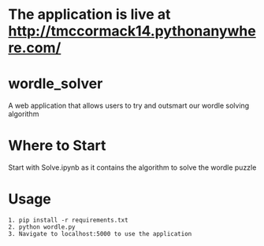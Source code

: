 # The application is live at http://tmccormack14.pythonanywhere.com/


# wordle_solver
A web application that allows users to try and outsmart our wordle solving algorithm

# Where to Start
Start with Solve.ipynb as it contains the algorithm to solve the wordle puzzle

# Usage
```
1. pip install -r requirements.txt
2. python wordle.py
3. Navigate to localhost:5000 to use the application
```



